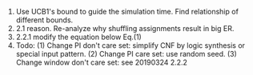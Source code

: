 1. Use UCB1's bound to guide the simulation time.
Find relationship of different bounds.
2. 2.1 reason. Re-analyze why shuffling assignments result in big ER.
3. 2.2.1 modify the equation below Eq.(1)
4. Todo: 
(1) Change PI don't care set: simplify CNF by logic synthesis or special input pattern.
(2) Change PI care set: use random seed.
(3) Change window don't care set: see 20190324 2.2.2
